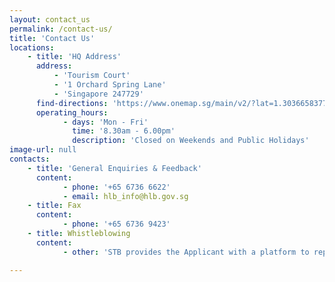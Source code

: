 ```yaml
---
layout: contact_us
permalink: /contact-us/
title: 'Contact Us'
locations:
    - title: 'HQ Address'
      address:
          - 'Tourism Court'
          - '1 Orchard Spring Lane'
          - 'Singapore 247729'
      find-directions: 'https://www.onemap.sg/main/v2/?lat=1.30366583776968&lng=103.823998391692'
      operating_hours:
            - days: 'Mon - Fri'
              time: '8.30am - 6.00pm'
              description: 'Closed on Weekends and Public Holidays'
image-url: null
contacts:
    - title: 'General Enquiries & Feedback'
      content:
            - phone: '+65 6736 6622'
            - email: hlb_info@hlb.gov.sg
    - title: Fax
      content:
            - phone: '+65 6736 9423'
    - title: Whistleblowing
      content:
            - other: 'STB provides the Applicant with a platform to report any wrong-doings, unlawful conduct or malpractices of STB staff that are against the public interest. The details of STB’s whistleblowing framework is set <a href="https://www.stb.gov.sg/content/stb/en/about-stb/corporate-governance.html">here</a>.'

---
```




<!-- Refer to _data/contact-us.yml to edit the contact details -->
